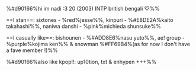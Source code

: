 %#d90166%hi im nadi :3
20 (2003) INTP british bengali ♡%%

==I stan==: sixtones - %red%jesse%%, kinpuri - %#E8DE2A%kaito takahashi%%, naniwa danshi - %pink%michieda shunsuke%%

==I casually like==: bishounen - %#ADD8E6%nasu yuto%%, 
ae! group - %purple%kojima ken%% & snowman
%#FF69B4%(as for now I don't have a fave member !)%%

%#d90166%also like kpop!!: up10tion, txt & enhypen +++%%